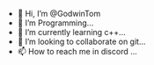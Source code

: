 - 👋 Hi, I’m @GodwinTom
- 👀 I’m Programming...
- 🌱 I’m currently learning c++...
- 💞️ I’m looking to collaborate on git...
- 📫 How to reach me in discord ...

<!---
GodwinTom/GodwinTom is a ✨ special ✨ repository because its `README.md` (this file) appears on your GitHub profile.
You can click the Preview link to take a look at your changes.
--->
